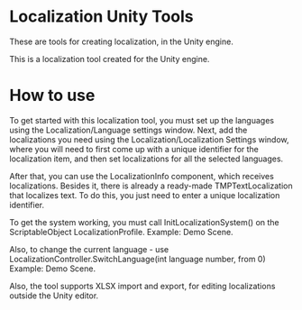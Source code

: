 # Localization Unity Tools
 These are tools for creating localization, in the Unity engine.

This is a localization tool created for the Unity engine.

# How to use

To get started with this localization tool, you must set up the languages using the Localization/Language settings window.
Next, add the localizations you need using the Localization/Localization Settings window, where you will need to first come up with a unique identifier for the localization item, and then set localizations for all the selected languages.

After that, you can use the LocalizationInfo component, which receives localizations. Besides it, there is already a ready-made TMPTextLocalization that localizes text. To do this, you just need to enter a unique localization identifier.

To get the system working, you must call InitLocalizationSystem() on the ScriptableObject LocalizationProfile. Example: Demo Scene.

Also, to change the current language - use LocalizationController.SwitchLanguage(int language number, from 0) Example: Demo Scene.

Also, the tool supports XLSX import and export, for editing localizations outside the Unity editor.